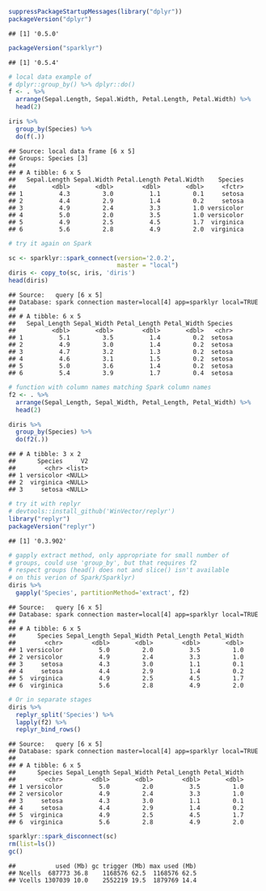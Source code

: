 <!-- README.md is generated from README.Rmd. Please edit that file -->
``` r
suppressPackageStartupMessages(library("dplyr"))
packageVersion("dplyr")
```

    ## [1] '0.5.0'

``` r
packageVersion("sparklyr")
```

    ## [1] '0.5.4'

``` r
# local data example of 
# dplyr::group_by() %>% dplyr::do()
f <- . %>% 
  arrange(Sepal.Length, Sepal.Width, Petal.Length, Petal.Width) %>%
  head(2)

iris %>% 
  group_by(Species) %>% 
  do(f(.))
```

    ## Source: local data frame [6 x 5]
    ## Groups: Species [3]
    ## 
    ## # A tibble: 6 x 5
    ##   Sepal.Length Sepal.Width Petal.Length Petal.Width    Species
    ##          <dbl>       <dbl>        <dbl>       <dbl>     <fctr>
    ## 1          4.3         3.0          1.1         0.1     setosa
    ## 2          4.4         2.9          1.4         0.2     setosa
    ## 3          4.9         2.4          3.3         1.0 versicolor
    ## 4          5.0         2.0          3.5         1.0 versicolor
    ## 5          4.9         2.5          4.5         1.7  virginica
    ## 6          5.6         2.8          4.9         2.0  virginica

``` r
# try it again on Spark

sc <- sparklyr::spark_connect(version='2.0.2', 
                              master = "local")
diris <- copy_to(sc, iris, 'diris')
head(diris)
```

    ## Source:   query [6 x 5]
    ## Database: spark connection master=local[4] app=sparklyr local=TRUE
    ## 
    ## # A tibble: 6 x 5
    ##   Sepal_Length Sepal_Width Petal_Length Petal_Width Species
    ##          <dbl>       <dbl>        <dbl>       <dbl>   <chr>
    ## 1          5.1         3.5          1.4         0.2  setosa
    ## 2          4.9         3.0          1.4         0.2  setosa
    ## 3          4.7         3.2          1.3         0.2  setosa
    ## 4          4.6         3.1          1.5         0.2  setosa
    ## 5          5.0         3.6          1.4         0.2  setosa
    ## 6          5.4         3.9          1.7         0.4  setosa

``` r
# function with column names matching Spark column names
f2 <- . %>% 
  arrange(Sepal_Length, Sepal_Width, Petal_Length, Petal_Width) %>%
  head(2)

diris %>% 
  group_by(Species) %>% 
  do(f2(.))
```

    ## # A tibble: 3 x 2
    ##      Species     V2
    ##        <chr> <list>
    ## 1 versicolor <NULL>
    ## 2  virginica <NULL>
    ## 3     setosa <NULL>

``` r
# try it with replyr
# devtools::install_github('WinVector/replyr')
library("replyr")
packageVersion("replyr")
```

    ## [1] '0.3.902'

``` r
# gapply extract method, only appropriate for small number of
# groups, could use 'group_by', but that requires f2
# respect groups (head() does not and slice() isn't available
# on this verion of Spark/Sparklyr)
diris %>% 
  gapply('Species', partitionMethod='extract', f2)
```

    ## Source:   query [6 x 5]
    ## Database: spark connection master=local[4] app=sparklyr local=TRUE
    ## 
    ## # A tibble: 6 x 5
    ##      Species Sepal_Length Sepal_Width Petal_Length Petal_Width
    ##        <chr>        <dbl>       <dbl>        <dbl>       <dbl>
    ## 1 versicolor          5.0         2.0          3.5         1.0
    ## 2 versicolor          4.9         2.4          3.3         1.0
    ## 3     setosa          4.3         3.0          1.1         0.1
    ## 4     setosa          4.4         2.9          1.4         0.2
    ## 5  virginica          4.9         2.5          4.5         1.7
    ## 6  virginica          5.6         2.8          4.9         2.0

``` r
# Or in separate stages
diris %>% 
  replyr_split('Species') %>%
  lapply(f2) %>%
  replyr_bind_rows()
```

    ## Source:   query [6 x 5]
    ## Database: spark connection master=local[4] app=sparklyr local=TRUE
    ## 
    ## # A tibble: 6 x 5
    ##      Species Sepal_Length Sepal_Width Petal_Length Petal_Width
    ##        <chr>        <dbl>       <dbl>        <dbl>       <dbl>
    ## 1 versicolor          5.0         2.0          3.5         1.0
    ## 2 versicolor          4.9         2.4          3.3         1.0
    ## 3     setosa          4.3         3.0          1.1         0.1
    ## 4     setosa          4.4         2.9          1.4         0.2
    ## 5  virginica          4.9         2.5          4.5         1.7
    ## 6  virginica          5.6         2.8          4.9         2.0

``` r
sparklyr::spark_disconnect(sc)
rm(list=ls())
gc()
```

    ##           used (Mb) gc trigger (Mb) max used (Mb)
    ## Ncells  687773 36.8    1168576 62.5  1168576 62.5
    ## Vcells 1307039 10.0    2552219 19.5  1879769 14.4
